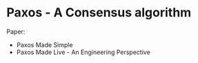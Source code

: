 # Paxos - A Consensus algorithm

Paper:
- Paxos Made Simple
- Paxos Made Live - An Engineering Perspective

